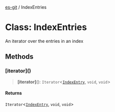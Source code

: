 [es-git](../globals.md) / IndexEntries

# Class: IndexEntries

An iterator over the entries in an index

## Methods

### \[iterator\]()

> **\[iterator\]**(): `Iterator`\<[`IndexEntry`](../interfaces/IndexEntry.md), `void`, `void`\>

#### Returns

`Iterator`\<[`IndexEntry`](../interfaces/IndexEntry.md), `void`, `void`\>
